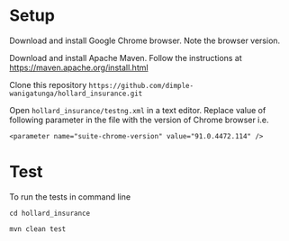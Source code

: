 # Setup

Download and install Google Chrome browser. Note the browser version.

Download and install Apache Maven. Follow the instructions at https://maven.apache.org/install.html

Clone this repository `https://github.com/dimple-wanigatunga/hollard_insurance.git`

Open `hollard_insurance/testng.xml` in a text editor. Replace value of following parameter in the file with the version of Chrome browser i.e.
```
<parameter name="suite-chrome-version" value="91.0.4472.114" />
```

# Test
To run the tests in command line

`cd hollard_insurance`

`mvn clean test`
